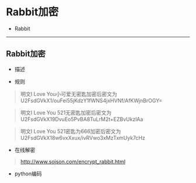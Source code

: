 
# Rabbit加密

* Rabbit

---

## Rabbit加密
* 描述
> 


* 规则
> 明文I Love You小可爱无密匙加密后密文为U2FsdGVkX1/ouFei55jKdzY1fWNS4jxHVNf/AfKWjnBrOGY=
  
>明文I Love You 521无密匙加密后密文为U2FsdGVkX19DvuEo5PvBA8TuLrM2t+EZBvUkzlAa
  
> 明文I Love You 521密匙为666加密后密文为U2FsdGVkX18w6vxXxux/ivRVwo3xMzTxmUyk7cHz
  
* 在线解密
> http://www.sojson.com/encrypt_rabbit.html
* python编码

```python


```
